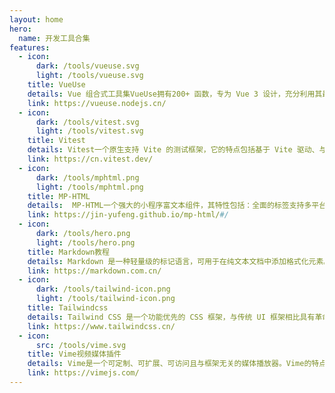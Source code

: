```yaml
---
layout: home
hero:
  name: 开发工具合集
features:
  - icon:
      dark: /tools/vueuse.svg
      light: /tools/vueuse.svg
    title: VueUse
    details: Vue 组合式工具集VueUse拥有200+ 函数，专为 Vue 3 设计，充分利用其最新功能，使用 TypeScript 编写，带有完整的 TS 文档，与服务器端渲染/生成完美配合，支持各种插件，如 Router、Firebase、RxJS 等...
    link: https://vueuse.nodejs.cn/
  - icon:
      dark: /tools/vitest.svg
      light: /tools/vitest.svg
    title: Vitest
    details: Vitest一个原生支持 Vite 的测试框架，它的特点包括基于 Vite 驱动、与 Jest 兼容、智能且即时的监视模式、ESM、TypeScript、JSX 支持等，Vitest 旨在将自己定位为 Vite 项目的首选测试框架...
    link: https://cn.vitest.dev/
  - icon:
      dark: /tools/mphtml.png
      light: /tools/mphtml.png
    title: MP-HTML
    details:  MP-HTML一个强大的小程序富文本组件，其特性包括：全面的标签支持多平台使用支持、丰富的附加功能；MP-HTML支持支持多种文本格式渲染，还支持指定API监听、插件使用、二次开发...
    link: https://jin-yufeng.github.io/mp-html/#/
  - icon:
      dark: /tools/hero.png
      light: /tools/hero.png
    title: Markdown教程
    details: Markdown 是一种轻量级的标记语言，可用于在纯文本文档中添加格式化元素。是世界上最受欢迎的标记语言之一，它允许人们使用易读易写的纯文本格式编写文档，Markdown文件的后缀名便是“.md”...
    link: https://markdown.com.cn/
  - icon:
      dark: /tools/tailwind-icon.png
      light: /tools/tailwind-icon.png
    title: Tailwindcss
    details: Tailwind CSS 是一个功能优先的 CSS 框架，与传统 UI 框架相比具有革命性的设计理念。以下是其核心特点减少上下文切换：无需在HTML/CSS文件间跳转;设计一致性：内置设计系统约束、预设统一样式类名...
    link: https://www.tailwindcss.cn/
  - icon: 
      src: /tools/vime.svg
    title: Vime视频媒体插件
    details: Vime是一个可定制、可扩展、可访问且与框架无关的媒体播放器。Vime的特点包括多提供商支持（HTML5， HLS, YouTube， Vimeo等）、一个API可以统治所有API 、设计时考虑到移动和桌面...
    link: https://vimejs.com/
---
```

##
